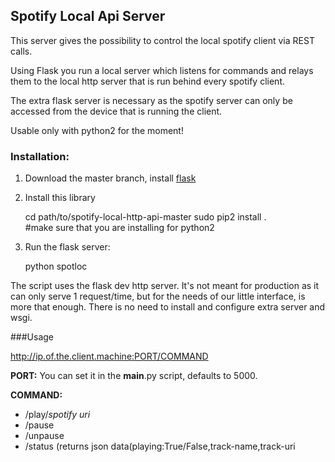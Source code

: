 ## Spotify Local Api Server

This server gives the possibility to control the local spotify client via REST calls. 

Using Flask you run a local server which listens for commands and relays them to the local http server that is run behind every spotify client.

The extra flask server is necessary as the spotify server can only be accessed from the device that is running the client.

Usable only with python2 for the moment!

### Installation:
1. Download the master branch, install [flask](http://flask.pocoo.org/docs/0.12/installation/)
2. Install this library
	
	cd path/to/spotify-local-http-api-master
	sudo pip2 install .  
	#make sure that you are installing for python2
	
3. Run the flask server:
	
	python spotloc
	
The script uses the flask dev http server. It's not meant for production as it can only serve 1 request/time, but for the needs of our little interface, is more that enough. There is no need to install and  configure extra server and wsgi.
	


###Usage
	
http://ip.of.the.client.machine:PORT/COMMAND

**PORT:** You can set it in the __main__.py script, defaults to 5000.

**COMMAND:**

* /play/*spotify uri*  
*  /pause
*  /unpause
*  /status (returns json data(playing:True/False,track-name,track-uri
